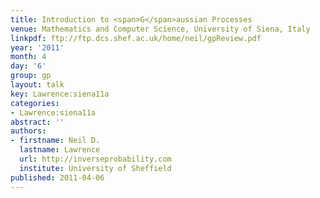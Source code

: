 ```yaml
---
title: Introduction to <span>G</span>aussian Processes
venue: Mathematics and Computer Science, University of Siena, Italy
linkpdf: ftp://ftp.dcs.shef.ac.uk/home/neil/gpReview.pdf
year: '2011'
month: 4
day: '6'
group: gp
layout: talk
key: Lawrence:siena11a
categories:
- Lawrence:siena11a
abstract: ''
authors:
- firstname: Neil D.
  lastname: Lawrence
  url: http://inverseprobability.com
  institute: University of Sheffield
published: 2011-04-06
---
```

